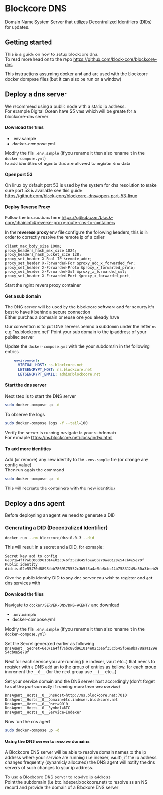 # Blockcore DNS

Domain Name System Server that utilizes Decentralized Identifiers (DIDs) for updates.  

## Getting started

This is a guide on how to setup blockcore dns.   
To read more head on to the repo https://github.com/block-core/blockcore-dns

This instructions assuming docker and and are used with the blockcore docker dompose files (but it can also be run on a window)

## Deploy a dns server

We recommend using a public node with a static ip address.  
For example Digital Ocean have $5 vms which will be greate for a blockcore-dns server

#### Download the files 

- .env.sample
- docker-compose.yml

Modify the file `.env.sample` (if you rename it then also rename it in the `docker-compose.yml`)  
to add identities of agents that are allowed to register dns data

#### Open port 53

On linux by default port 53 is used by the system for dns resolution to make sure port 53 is available see this guide  
https://github.com/block-core/blockcore-dns#open-port-53-linux

#### Deploy Reverse Proxy

Follow the instructions here
https://github.com/block-core/chaininfo#reverse-proxy-route-dns-to-containers

In the **reverese proxy** env file configure the following headers, this is in order to correctly resolve the remote ip of a caller
```
client_max_body_size 100m;
proxy_headers_hash_max_size 1024;
proxy_headers_hash_bucket_size 128;
proxy_set_header X-Real-IP $remote_addr;
proxy_set_header X-Forwarded-For $proxy_add_x_forwarded_for;
proxy_set_header X-Forwarded-Proto $proxy_x_forwarded_proto;
proxy_set_header X-Forwarded-Ssl $proxy_x_forwarded_ssl;
proxy_set_header X-Forwarded-Port $proxy_x_forwarded_port;
```

Start the nginx revers proxy container

#### Get a sub domain

The DNS server will be used by the blockcore software and for securty it's best to have it behind a secure connection  
Either purchas a dommain or reuse one you already have

Our convention is to put DNS servers behind a subdomin under the letter `ns` e.g "ns.blockcore.net"
Point your sub domain to the ip address of your publiuc server

Update the `docker-compose.yml` with the your subdomain in the following entries

```yml
    environment:
      VIRTUAL_HOST: ns.blockcore.net
      LETSENCRYPT_HOST: ns.blockcore.net
      LETSENCRYPT_EMAIL: admin@blockcore.net
```

#### Start the dns server
Next step is to start the DNS server

```sh
sudo docker-compose up -d
``` 

To observe the logs 
```sh
sudo docker-compose logs -f --tail=100
``` 

Verify the server is running navigate to your subdomain  
For exmaple https://ns.blockcore.net/docs/index.html

#### To add more identities 

Add (or remove) any new identity to the `.env.sample` file (or change any config value)  
Then run again the command

```sh
sudo docker-compose up -d
``` 

This will recreate the containers with the new identities

## Deploy a dns agent

Before deployning an agent we need to generate a DID

### Generating a DID (Decentralized Identifier)

```sh
docker run --rm blockcore/dns:0.0.3 --did
```

This will result in a secret and a DID, for exmaple:

```
Secret key add to config 6e371a4ff7abc88d961014e02c3e6f35cd645f6ea8ba78aa8129e54cb0e5e78f
Public identity did:is:02e55470d8898dbb7869575552c3b5f3a4a6bb8cbc14b75831249a50a33eeb2625
```

Give the public identity DID to any dns server you wish to register and get dns services with

#### Download the files 

Navigate to `docker/SERVER-DNS/DNS-AGENT/` and download

- .env.sample
- docker-compose.yml

Modify the file `.env.sample` (if you rename it then also rename it in the `docker-compose.yml`)   

Set the Secret generated earlier as following `DnsAgent__Secret=6e371a4ff7abc88d961014e02c3e6f35cd645f6ea8ba78aa8129e54cb0e5e78f`

Next for each service you are running (i.e indexer, vault etc..) that needs to register with a DNS add an to the group of entries as bellow, for each group increment the `__0__` (for the next group use `__1__` etc...)

Set your service domain and the DNS server host accordingly (don't forget to set the port correctly if running more then one service)

```
DnsAgent__Hosts__0__DnsHost=http://ns.blockcore.net:7010
DnsAgent__Hosts__0__Domain=btc.indexer.blockcore.net
DnsAgent__Hosts__0__Port=9910
DnsAgent__Hosts__0__Symbol=BTC
DnsAgent__Hosts__0__Service=Indexer
```

Now run the dns agent
```sh
sudo docker-compose up -d
``` 

#### Using the DNS server to resolve domains

A Blockcore DNS server will be able to resolve domain names to the ip address where your service are running (i.e indexer, vault), if the ip address changes frequently (dynamicly allocated) the DNS agent will notify the dns servers of such changes to your ip address.  

To use a Blockcore DNS server to resolve ip address  
Point the subdomain (i.e btc.indexer.blockcore.net) to resolve as an NS record and provide the domain of a Blockore DNS server
